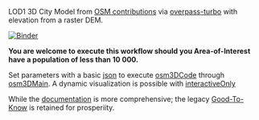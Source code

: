 LOD1 3D City Model from [OSM contributions](https://pyrosm.readthedocs.io/en/latest/) via [overpass-turbo](https://wiki.openstreetmap.org/wiki/Overpass_turbo) with elevation from a raster DEM.

[![Binder](https://mybinder.org/badge_logo.svg)](https://mybinder.org/v2/gh/AdrianKriger/osm_LoD1_3DCityModel/HEAD?urlpath=https%3A%2F%2Fgithub.com%2FAdrianKriger%2Fosm_LoD1_3DCityModel%2Ftree%2Fmain%2Fvillage_campus)

**You are welcome to execute this workflow should you Area-of-Interest have a population of less than 10 000.**

Set parameters with a basic [json](https://github.com/AdrianKriger/osm_LoD1_3DCityModel/blob/main/village_campus/osm3Dmamre_param.json) to execute [osm3DCode](https://github.com/AdrianKriger/osm_LoD1_3DCityModel/blob/main/village_campus/osm3DCode.py) through [osm3DMain](https://github.com/AdrianKriger/osm_LoD1_3DCityModel/blob/main/village_campus/osm3DMain.py). A dynamic visualization is possible with [interactiveOnly](https://github.com/AdrianKriger/osm_LoD1_3DCityModel/blob/main/village_campus/interactiveOnly.ipynb)

While the [documentation](https://adriankriger.github.io/osm_LoD1_3DCityModel/) is more comprehensive; the legacy [Good-To-Know](https://github.com/AdrianKriger/osm_LoD1_3DCityModel/blob/main/village_campus/Good-To-Know.md) is retained for prosperiity. 

